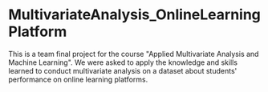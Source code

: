 # MultivariateAnalysis_OnlineLearningPlatform
This is a team final project for the course "Applied Multivariate Analysis and Machine Learning". We were asked to apply the knowledge and skills learned to conduct multivariate analysis on a dataset about students' performance on online learning platforms.

